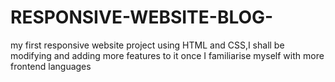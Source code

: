 # RESPONSIVE-WEBSITE-BLOG-
my first responsive website project using HTML and CSS,I shall be modifying and adding more features to it once I familiarise myself with more frontend languages
